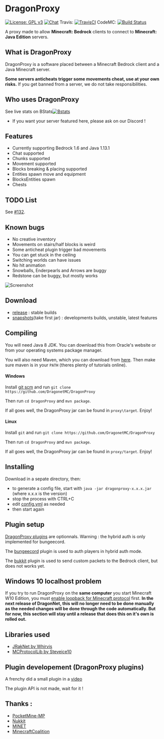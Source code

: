 # DragonProxy

[![License: GPL v3](https://img.shields.io/badge/License-GPL%20v3-blue.svg)](http://www.gnu.org/licenses/gpl-3.0)
[![Chat](https://img.shields.io/badge/chat-on%20discord-7289da.svg)](https://discord.gg/CmkxTz2)
Travis: [![TravisCI](https://travis-ci.org/DragonetMC/DragonProxy.svg?branch=master)](https://travis-ci.org/DragonetMC/DragonProxy)
CodeMC: [![Build Status](https://ci.codemc.org/buildStatus/icon?job=DragonetMC/DragonProxy)](https://ci.codemc.org/job/DragonetMC/job/DragonProxy/)

A proxy made to allow **Minecraft: Bedrock** clients to connect to **Minecraft: Java Edition** servers.

## What is DragonProxy
DragonProxy is a software placed between a Minecraft Bedrock client and a Java Minecraft server.

__Some servers anticheats trigger some movements cheat, use at your own risks.__
If you get banned from a server, we do not take responsibilities.

## Who uses DragonProxy
See live stats on BStats[![Bstats](https://bstats.org/signatures/server-implementation/DragonProxy.svg)](https://bstats.org/plugin/server-implementation/DragonProxy/)

 - If you want your server featured here, please ask on our Discord !

## Features
- Currently supporting Bedrock 1.6 and Java 1.13.1
- Chat supported
- Chunks supported
- Movement supported
- Blocks breaking & placing supported
- Entities spawn move and equipment
- BlocksEntities spawn
- Chests

## TODO List
See [#132](https://github.com/DragonetMC/DragonProxy/issues/132).

## Known bugs
 - No creative inventory
 - Movements on stairs/half blocks is weird
 - Some anticheat plugin trigger bad movements
 - You can get stuck in the ceiling
 - Switching worlds can have issues
 - No hit animation
 - Snowballs, Enderpearls and Arrows are buggy
 - Redstone can be buggy, but mostly works

![Screenshot](https://github.com/DragonetMC/DragonProxy/raw/master/screenshots/hypixel-2.png)

## Download
 - [release](https://github.com/DragonetMC/DragonProxy/releases) : stable builds
 - [snapshots](https://ci.codemc.org/job/DragonetMC/job/DragonProxy/lastSuccessfulBuild/artifact/proxy/target/)(take first jar) : developments builds, unstable, latest features

## Compiling
You will need Java 8 JDK. You can download this from Oracle's website or from your operating systems package manager.

You will also need Maven, which you can download from [here](http://maven.apache.org/download.cgi). Then make sure maven is in your `PATH` (theres plenty of tutorials online).

#### Windows
Install [git scm](https://git-scm.com/downloads) and run `git clone https://github.com/DragonetMC/DragonProxy`

Then run `cd DragonProxy` and `mvn package`.

If all goes well, the DragonProxy jar can be found in `proxy\target`. Enjoy!

#### Linux
Install `git` and run `git clone https://github.com/DragonetMC/DragonProxy`

Then run `cd DragonProxy` and `mvn package`.

If all goes well, the DragonProxy jar can be found in `proxy/target`. Enjoy!

## Installing
Download in a sepate directory, then:
 - to generate a config file, start with ```java -jar dragonproxy-x.x.x.jar``` (where x.x.x is the version)
 - stop the process with CTRL+C
 - edit [config.yml](https://github.com/DragonetMC/DragonProxy/blob/master/proxy/src/main/resources/config.yml) as needed
 - then start again

## Plugin setup
[DragonProxy plugins](https://github.com/DragonetMC/DragonProxy/tree/master/plugin) are optionnals. Warning : the hybrid auth is only implemented for bungeecord.

The [bungeecord](https://github.com/DragonetMC/DragonProxy/tree/master/plugin/bungee) plugin is used to auth players in hybrid auth mode.

The [bukkit](https://github.com/DragonetMC/DragonProxy/tree/master/plugin/spigot) plugin is used to send custom packets to the Bedrock client, but does not works yet.

## Windows 10 localhost problem
If you try to run DragonProxy on the __same computer__ you start Minecraft W10 Edition, you must [enable loopback for Minecraft protocol](http://pmmp.readthedocs.io/en/rtfd/faq/connecting/win10localhostcantconnect.html) first. **In the next release of DragonNet, this will no longer need to be done manually as the needed changes will be done through the code automatically. But for now, this section will stay until a release that does this on it's own is rolled out.**

## Libraries used
* [JRakNet by Whirvis](https://github.com/JRakNet/JRakNet)
* [MCProtocolLib by Steveice10](https://github.com/Steveice10/MCProtocolLib)

## Plugin developement (DragonProxy plugins)
A frenchy did a small plugin in a [video](https://www.youtube.com/playlist?list=PL1_LASKNkFJtc2q46yvD35EvraArSrICh)

The plugin API is not made, wait for it !

## Thanks :
* [PocketMine-MP](https://github.com/pmmp/PocketMine-MP)
* [Nukkit](https://github.com/NukkitX/Nukkit)
* [MINET](https://github.com/NiclasOlofsson/MiNET)
* [MinecraftCoalition](http://wiki.vg)
